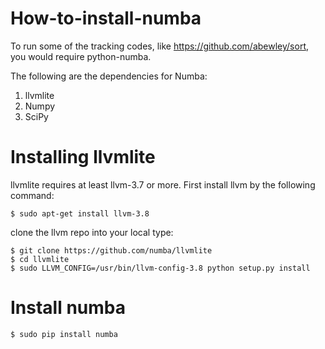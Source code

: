 # How-to-install-numba

To run some of the tracking codes, like https://github.com/abewley/sort, you would require python-numba. 

The following are the dependencies for Numba:
1. llvmlite
2. Numpy
3. SciPy

# Installing llvmlite

llvmlite requires at least llvm-3.7 or more. 
First install llvm by the following command:

    $ sudo apt-get install llvm-3.8

clone the llvm repo into your local type:

    $ git clone https://github.com/numba/llvmlite
    $ cd llvmlite
    $ sudo LLVM_CONFIG=/usr/bin/llvm-config-3.8 python setup.py install
    
# Install numba

    $ sudo pip install numba
